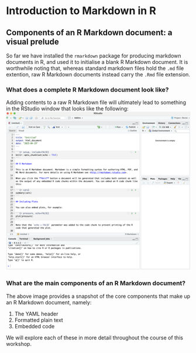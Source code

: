 # Introduction to Markdown in R

## Components of an R Markdown document: a visual prelude
So far we have installed the `rmarkdown` package for producing markdown documents in R, and used it to initialise a blank R Markdown document. It is worthwhile noting that, whereas standard markdown files hold the `.md` file extention, raw R Markdown documents instead carry the `.Rmd` file extension. 

### What does a complete R Markdown document look like?
Adding contents to a raw R Markdown file will ultimately lead to something in the RStudio window that looks like the following:
![Completed RMarkdown view](Embedded_Display_Items/Completed_RMarkdown_View.png)

### What are the main components of an R Markdown document?
The above image provides a snapshot of the core components that make up an R Markdown document, namely:

1. The YAML header
2. Formatted plain text
3. Embedded code

We will explore each of these in more detail throughout the course of this workshop.

